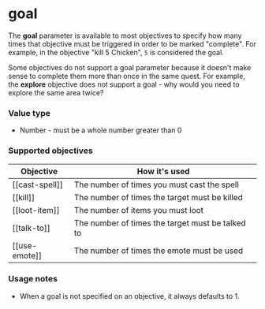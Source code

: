 # goal

The **goal** parameter is available to most objectives to specify how many times that objective must be triggered in order to be marked "complete". For example, in the objective "kill 5 Chicken", `5` is considered the goal.

Some objectives do not support a goal parameter because it doesn't make sense to complete them more than once in the same quest. For example, the **explore** objective does not support a goal - why would you need to explore the same area twice?

### Value type

* Number - must be a whole number greater than 0

### Supported objectives

| Objective | How it's used |
|---|---|
| [[cast-spell]] | The number of times you must cast the spell |
| [[kill]] | The number of times the target must be killed |
| [[loot-item]] | The number of items you must loot |
| [[talk-to]] | The number of times the target must be talked to |
| [[use-emote]] | The number of times the emote must be used |

### Usage notes

* When a goal is not specified on an objective, it always defaults to 1.
